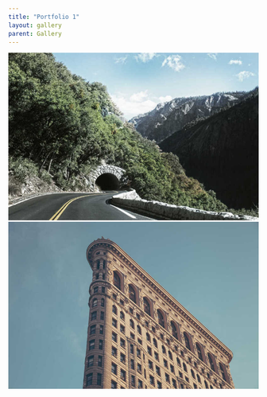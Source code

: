 ```yaml
---
title: "Portfolio 1"
layout: gallery
parent: Gallery
---
```

![Mountain](../assets/img/1.jpg)
![Sea](../assets/img/10.jpg)
